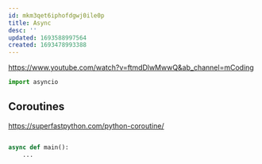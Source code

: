 ```yaml
---
id: mkm3qet6iphofdgwj0ile0p
title: Async
desc: ''
updated: 1693588997564
created: 1693478993388
---
```


https://www.youtube.com/watch?v=ftmdDlwMwwQ&ab_channel=mCoding
```py
import asyncio
```

## Coroutines
https://superfastpython.com/python-coroutine/

```py

async def main():
    ...

```